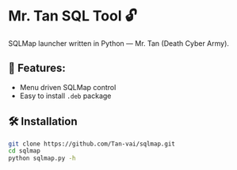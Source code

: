 # Mr. Tan SQL Tool 🔓

SQLMap launcher written in Python — Mr. Tan (Death Cyber Army).

## 🚀 Features:
- Menu driven SQLMap control
- Easy to install `.deb` package

## 🛠️ Installation

```bash
git clone https://github.com/Tan-vai/sqlmap.git
cd sqlmap
python sqlmap.py -h
